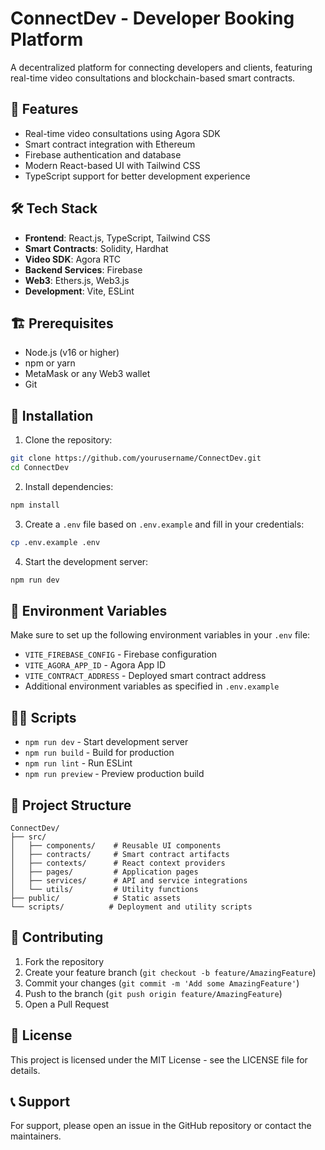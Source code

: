 # ConnectDev - Developer Booking Platform

A decentralized platform for connecting developers and clients, featuring real-time video consultations and blockchain-based smart contracts.

## 🚀 Features

- Real-time video consultations using Agora SDK
- Smart contract integration with Ethereum
- Firebase authentication and database
- Modern React-based UI with Tailwind CSS
- TypeScript support for better development experience

## 🛠️ Tech Stack

- **Frontend**: React.js, TypeScript, Tailwind CSS
- **Smart Contracts**: Solidity, Hardhat
- **Video SDK**: Agora RTC
- **Backend Services**: Firebase
- **Web3**: Ethers.js, Web3.js
- **Development**: Vite, ESLint

## 🏗️ Prerequisites

- Node.js (v16 or higher)
- npm or yarn
- MetaMask or any Web3 wallet
- Git

## 🔧 Installation

1. Clone the repository:
```bash
git clone https://github.com/yourusername/ConnectDev.git
cd ConnectDev
```

2. Install dependencies:
```bash
npm install
```

3. Create a `.env` file based on `.env.example` and fill in your credentials:
```bash
cp .env.example .env
```

4. Start the development server:
```bash
npm run dev
```

## 📝 Environment Variables

Make sure to set up the following environment variables in your `.env` file:
- `VITE_FIREBASE_CONFIG` - Firebase configuration
- `VITE_AGORA_APP_ID` - Agora App ID
- `VITE_CONTRACT_ADDRESS` - Deployed smart contract address
- Additional environment variables as specified in `.env.example`

## 🏃‍♂️ Scripts

- `npm run dev` - Start development server
- `npm run build` - Build for production
- `npm run lint` - Run ESLint
- `npm run preview` - Preview production build

## 📁 Project Structure

```
ConnectDev/
├── src/
│   ├── components/    # Reusable UI components
│   ├── contracts/     # Smart contract artifacts
│   ├── contexts/      # React context providers
│   ├── pages/         # Application pages
│   ├── services/      # API and service integrations
│   └── utils/         # Utility functions
├── public/            # Static assets
└── scripts/          # Deployment and utility scripts
```

## 🤝 Contributing

1. Fork the repository
2. Create your feature branch (`git checkout -b feature/AmazingFeature`)
3. Commit your changes (`git commit -m 'Add some AmazingFeature'`)
4. Push to the branch (`git push origin feature/AmazingFeature`)
5. Open a Pull Request

## 📄 License

This project is licensed under the MIT License - see the LICENSE file for details.

## 📞 Support

For support, please open an issue in the GitHub repository or contact the maintainers.
